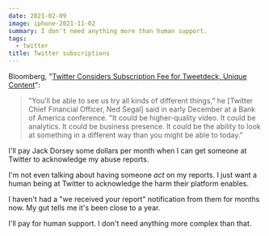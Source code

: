 ```yaml
---
date: 2021-02-09
image: iphone-2021-11-02
summary: I don't need anything more than human support.
tags:
  - twitter
title: Twitter subscriptions
---
```


Bloomberg, "[Twitter Considers Subscription Fee for Tweetdeck, Unique Content](https://www.bloomberg.com/news/articles/2021-02-08/twitter-considers-subscription-fee-for-tweetdeck-unique-content?utm_source=url_link)":

> "You’ll be able to see us try all kinds of different things," he [Twitter Chief Financial Officer, Ned Segal] said in early December at a Bank of America conference. "It could be higher-quality video. It could be analytics. It could be business presence. It could be the ability to look at something in a different way than you might be able to today."

I'll pay Jack Dorsey some dollars per month when I can get someone at Twitter to acknowledge my abuse reports.

I'm not even talking about having someone _act_ on my reports. I just want a human being at Twitter to acknowledge the harm their platform enables.

I haven't had a "we received your report" notification from them for months now. My gut tells me it's been close to a year.

I'll pay for human support. I don't need anything more complex than that.

